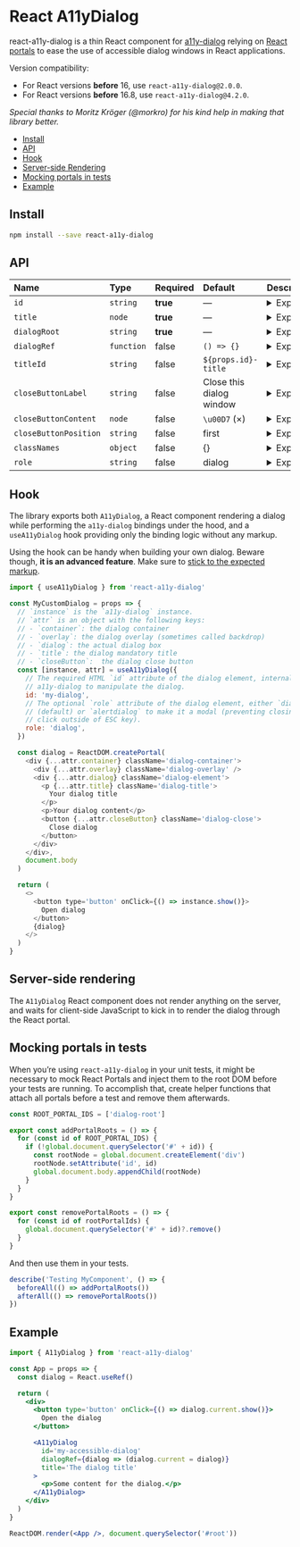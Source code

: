 # React A11yDialog

react-a11y-dialog is a thin React component for [a11y-dialog](https://github.com/KittyGiraudel/a11y-dialog) relying on [React portals](https://reactjs.org/docs/portals.html) to ease the use of accessible dialog windows in React applications.

Version compatibility:

- For React versions **before** 16, use `react-a11y-dialog@2.0.0`.
- For React versions **before** 16.8, use `react-a11y-dialog@4.2.0`.

_Special thanks to Moritz Kröger (@morkro) for his kind help in making that library better._

- [Install](#install)
- [API](#api)
- [Hook](#hook)
- [Server-side Rendering](#server-side-rendering)
- [Mocking portals in tests](#mocking-portals-in-tests)
- [Example](#example)

## Install

```sh
npm install --save react-a11y-dialog
```

## API

| Name | Type | Required | Default | Description |
| :-- | :-- | :-- | :-- | :-- |
| `id` | `string` | **true** | — | <details><summary>Expand</summary>The HTML `id` attribute of the dialog element, internally used by a11y-dialog to manipulate the dialog.</details> |
| `title` | `node` | **true** | — | <details><summary>Expand</summary>The title of the dialog, mandatory in the document to provide context to assistive technology. Could be [hidden with CSS](https://kittygiraudel.com/2016/10/13/css-hide-and-seek/) (while remaining accessible).</details> |
| `dialogRoot` | `string` | **true** | — | <details><summary>Expand</summary>The container for the dialog to be rendered into ([React portal](https://reactjs.org/docs/portals.html)’s root).</details> |
| `dialogRef` | `function` | false | `() => {}` | <details><summary>Expand</summary> A function called when the component has mounted, receiving the [instance of A11yDialog](https://a11y-dialog.netlify.app/usage/instantiation/#js-api) so that it can be programmatically accessed later on.</details> |
| `titleId` | `string` | false | `${props.id}-title` | <details><summary>Expand</summary>The HTML `id` attribute of the dialog’s title element, used by assistive technologies to provide context and meaning to the dialog window.</details> |
| `closeButtonLabel` | `string` | false | Close this dialog window | <details><summary>Expand</summary>The HTML `aria-label` attribute of the close button, used by assistive technologies to provide extra meaning to the usual cross-mark.</details> |
| `closeButtonContent` | `node` | false | `\u00D7` (×) | <details><summary>Expand</summary>The string that is the inner HTML of the close button.</details> |
| `closeButtonPosition` | `string` | false | first | <details><summary>Expand</summary>Whether to render the close button as first element, last element or not at all. Options are: `first`, `last` and `none`. ⚠️ **Caution!** Setting it to `none` without providing a close button manually will be a critical accessibility issue.</details> |
| `classNames` | `object` | false | {} | <details><summary>Expand</summary>Object of classes for each HTML element of the dialog element. Keys are: `container`, `overlay`, `dialog`, `title`, `closeButton`. See [a11y-dialog docs](https://a11y-dialog.netlify.app/usage/markup) for reference.</details> |
| `role` | `string` | false | dialog | <details><summary>Expand</summary>The `role` attribute of the dialog element, either `dialog` (default) or `alertdialog` to make it a modal (preventing closing on click outside of <kbd>ESC</kbd> key).</details> |

## Hook

The library exports both `A11yDialog`, a React component rendering a dialog while performing the `a11y-dialog` bindings under the hood, and a `useA11yDialog` hook providing only the binding logic without any markup.

Using the hook can be handy when building your own dialog. Beware though, **it is an advanced feature**. Make sure to [stick to the expected markup](https://a11y-dialog.netlify.app/usage/markup).

```js
import { useA11yDialog } from 'react-a11y-dialog'

const MyCustomDialog = props => {
  // `instance` is the `a11y-dialog` instance.
  // `attr` is an object with the following keys:
  // - `container`: the dialog container
  // - `overlay`: the dialog overlay (sometimes called backdrop)
  // - `dialog`: the actual dialog box
  // - `title`: the dialog mandatory title
  // - `closeButton`:  the dialog close button
  const [instance, attr] = useA11yDialog({
    // The required HTML `id` attribute of the dialog element, internally used
    // a11y-dialog to manipulate the dialog.
    id: 'my-dialog',
    // The optional `role` attribute of the dialog element, either `dialog`
    // (default) or `alertdialog` to make it a modal (preventing closing on
    // click outside of ESC key).
    role: 'dialog',
  })

  const dialog = ReactDOM.createPortal(
    <div {...attr.container} className='dialog-container'>
      <div {...attr.overlay} className='dialog-overlay' />
      <div {...attr.dialog} className='dialog-element'>
        <p {...attr.title} className='dialog-title'>
          Your dialog title
        </p>
        <p>Your dialog content</p>
        <button {...attr.closeButton} className='dialog-close'>
          Close dialog
        </button>
      </div>
    </div>,
    document.body
  )

  return (
    <>
      <button type='button' onClick={() => instance.show()}>
        Open dialog
      </button>
      {dialog}
    </>
  )
}
```

## Server-side rendering

The `A11yDialog` React component does not render anything on the server, and waits for client-side JavaScript to kick in to render the dialog through the React portal.

## Mocking portals in tests

When you’re using `react-a11y-dialog` in your unit tests, it might be necessary to mock React Portals and inject them to the root DOM before your tests are running. To accomplish that, create helper functions that attach all portals before a test and remove them afterwards.

```js
const ROOT_PORTAL_IDS = ['dialog-root']

export const addPortalRoots = () => {
  for (const id of ROOT_PORTAL_IDS) {
    if (!global.document.querySelector('#' + id)) {
      const rootNode = global.document.createElement('div')
      rootNode.setAttribute('id', id)
      global.document.body.appendChild(rootNode)
    }
  }
}

export const removePortalRoots = () => {
  for (const id of rootPortalIds) {
    global.document.querySelector('#' + id)?.remove()
  }
}
```

And then use them in your tests.

```js
describe('Testing MyComponent', () => {
  beforeAll(() => addPortalRoots())
  afterAll(() => removePortalRoots())
})
```

## Example

```jsx
import { A11yDialog } from 'react-a11y-dialog'

const App = props => {
  const dialog = React.useRef()

  return (
    <div>
      <button type='button' onClick={() => dialog.current.show()}>
        Open the dialog
      </button>

      <A11yDialog
        id='my-accessible-dialog'
        dialogRef={dialog => (dialog.current = dialog)}
        title='The dialog title'
      >
        <p>Some content for the dialog.</p>
      </A11yDialog>
    </div>
  )
}

ReactDOM.render(<App />, document.querySelector('#root'))
```
